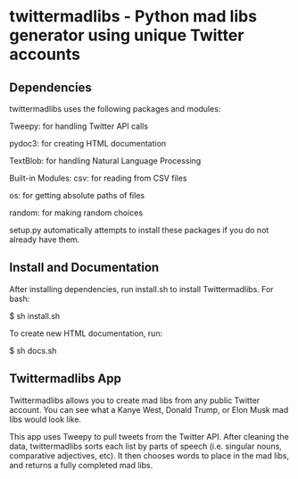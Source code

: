 # twittermadlibs - Python mad libs generator using unique Twitter accounts

## Dependencies
   twittermadlibs uses the following packages and modules:

   Tweepy: for handling Twitter API calls

   pydoc3: for creating HTML documentation

   TextBlob: for handling Natural Language Processing

   Built-in Modules:
   csv: for reading from CSV files

   os: for getting absolute paths of files

   random: for making random choices

   setup.py automatically attempts to install these packages if
   you do not already have them.

## Install and Documentation
   After installing dependencies, run install.sh to install Twittermadlibs. For bash:

   $ sh install.sh

   To create new HTML documentation, run:

   $ sh docs.sh

## Twittermadlibs App

   Twittermadlibs allows you to create mad libs from any public Twitter account.
   You can see what a Kanye West, Donald Trump, or Elon Musk mad libs
   would look like.

   This app uses Tweepy to pull tweets from the Twitter API. After cleaning the
   data, twittermadlibs sorts each list by parts of speech (i.e. singular nouns,
   comparative adjectives, etc). It then chooses words to place in the mad libs,
   and returns a fully completed mad libs. 
